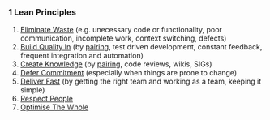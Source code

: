 ### <a name="lean"></a>1 Lean Principles

1. [Eliminate Waste](http://www.allaboutagile.com/lean-principles-1-eliminate-waste/) (e.g. unecessary code or functionality, poor communication, incomplete work, context switching, defects)
2. [Build Quality In](http://www.allaboutagile.com/lean-principles-2-build-quality-in/) (by [pairing](http://www.jamesshore.com/Agile-Book/pair_programming.html), test driven development, constant feedback, frequent integration and automation)
3. [Create Knowledge](http://www.allaboutagile.com/lean-principles-3-create-knowledge/) (by [pairing](http://www.jamesshore.com/Agile-Book/pair_programming.html), code reviews, wikis, SIGs)
4. [Defer Commitment](http://www.allaboutagile.com/lean-principles-4-defer-commitment/) (especially when things are prone to change)
5. [Deliver Fast](http://www.allaboutagile.com/lean-principles-5-deliver-fast/) (by getting the right team and working as a team, keeping it simple)
6. [Respect People](http://www.allaboutagile.com/lean-principle-6-respect-people/)
7. [Optimise The Whole](http://www.allaboutagile.com/lean-principle-7-optimise-the-whole/)